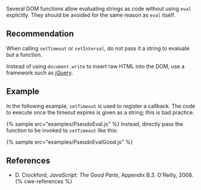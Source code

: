 Several DOM functions allow evaluating strings as code without using `eval` explicitly. They should be avoided for the same reason as `eval` itself.


## Recommendation
When calling `setTimeout` or `setInterval`, do not pass it a string to evaluate but a function.

Instead of using `document.write` to insert raw HTML into the DOM, use a framework such as [jQuery](http://jquery.com).


## Example
In the following example, `setTimeout` is used to register a callback. The code to execute once the timeout expires is given as a string; this is bad practice.

{% sample src="examples/PseudoEval.js" %}
Instead, directly pass the function to be invoked to `setTimeout` like this:

{% sample src="examples/PseudoEvalGood.js" %}

## References
* D. Crockford, *JavaScript: The Good Parts*, Appendix B.3. O'Reilly, 2008.
{% cwe-references %}
